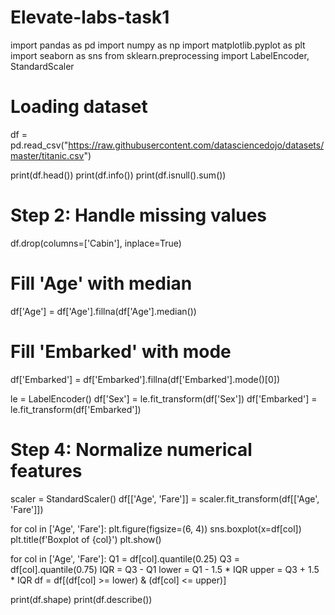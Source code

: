 # Elevate-labs-task1
import pandas as pd
import numpy as np
import matplotlib.pyplot as plt
import seaborn as sns
from sklearn.preprocessing import LabelEncoder, StandardScaler

# Loading dataset 
df = pd.read_csv("https://raw.githubusercontent.com/datasciencedojo/datasets/master/titanic.csv")

print(df.head())
print(df.info())
print(df.isnull().sum())

# Step 2: Handle missing values
df.drop(columns=['Cabin'], inplace=True)

# Fill 'Age' with median
df['Age'] = df['Age'].fillna(df['Age'].median())

# Fill 'Embarked' with mode
df['Embarked'] = df['Embarked'].fillna(df['Embarked'].mode()[0])

le = LabelEncoder()
df['Sex'] = le.fit_transform(df['Sex'])
df['Embarked'] = le.fit_transform(df['Embarked'])

# Step 4: Normalize numerical features
scaler = StandardScaler()
df[['Age', 'Fare']] = scaler.fit_transform(df[['Age', 'Fare']])

for col in ['Age', 'Fare']:
    plt.figure(figsize=(6, 4))
    sns.boxplot(x=df[col])
    plt.title(f'Boxplot of {col}')
    plt.show()

for col in ['Age', 'Fare']:
    Q1 = df[col].quantile(0.25)
    Q3 = df[col].quantile(0.75)
    IQR = Q3 - Q1
    lower = Q1 - 1.5 * IQR
    upper = Q3 + 1.5 * IQR
    df = df[(df[col] >= lower) & (df[col] <= upper)]
    
print(df.shape)
print(df.describe())

